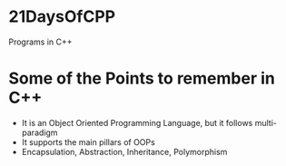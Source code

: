 # 21DaysOfCPP
 Programs in C++

# Some of the Points to remember in C++
- It is an Object Oriented Programming Language, but it follows multi-paradigm
- It supports the main pillars of OOPs
- Encapsulation, Abstraction, Inheritance, Polymorphism
